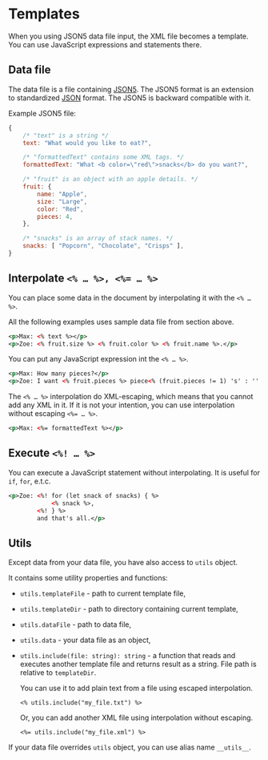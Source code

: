 # Templates

When you using JSON5 data file input, the XML file becomes a template.
You can use JavaScript expressions and statements there.

## Data file

The data file is a file containing [JSON5](https://json5.org/).
The JSON5 format is an extension to standardized [JSON](https://www.json.org/) format.
The JSON5 is backward compatible with it.

Example JSON5 file:

```js
{
    /* "text" is a string */
    text: "What would you like to eat?",

    /* "formattedText" contains some XML tags. */
    formattedText: "What <b color=\"red\">snacks</b> do you want?",

    /* "fruit" is an object with an apple details. */
    fruit: {
        name: "Apple",
        size: "Large",
        color: "Red",
        pieces: 4,
    },

    /* "snacks" is an array of stack names. */
    snacks: [ "Popcorn", "Chocolate", "Crisps" ],
}
```

## Interpolate `<% … %>, <%= … %>`

You can place some data in the document by interpolating it with the `<% … %>`.

All the following examples uses sample data file from section above.

```xml
<p>Max: <% text %></p>
<p>Zoe: <% fruit.size %> <% fruit.color %> <% fruit.name %>.</p>
```

You can put any JavaScript expression int the `<% … %>`.

```xml
<p>Max: How many pieces?</p>
<p>Zoe: I want <% fruit.pieces %> piece<% (fruit.pieces != 1) 's' : '' %>.</p>
```

The `<% … %>` interpolation do XML-escaping, which means that you cannot add
any XML in it. If it is not your intention, you can use interpolation without
escaping `<%= … %>`.

```xml
<p>Max: <%= formattedText %></p>
```

## Execute `<%! … %>`

You can execute a JavaScript statement without interpolating.
It is useful for `if`, `for`, e.t.c.

```xml
<p>Zoe: <%! for (let snack of snacks) { %>
            <% snack %>,
        <%! } %>
        and that's all.</p>
```

## Utils

Except data from your data file, you have also access to `utils` object.

It contains some utility properties and functions:

* `utils.templateFile` - path to current template file,

* `utils.templateDir` - path to directory containing current template,

* `utils.dataFile` - path to data file,

* `utils.data` - your data file as an object,

* `utils.include(file: string): string` - a function that reads and executes another
  template file and returns result as a string. File path is relative to `templateDir`.

  You can use it to add plain text from a file using escaped interpolation.

  `<% utils.include("my_file.txt") %>`

  Or, you can add another XML file using interpolation without escaping.

  `<%= utils.include("my_file.xml") %>`

If your data file overrides `utils` object, you can use alias name `__utils__`.
